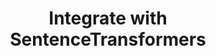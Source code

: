 ---
title: Integrate with SentenceTransformers
excerpt: A movie search example for integrating Zilliz Cloud with SentenceTransformers
category: 642e263f5c3da50210f1e869
---
